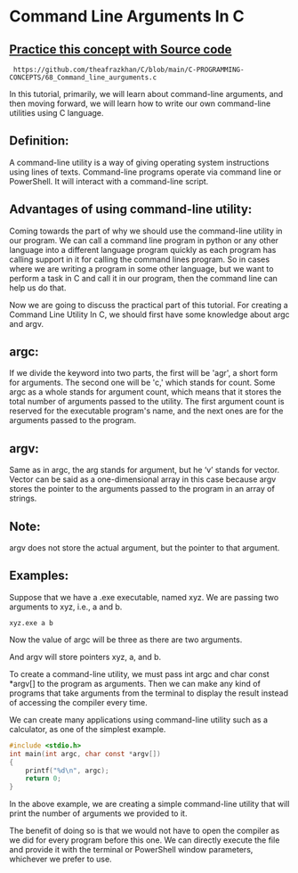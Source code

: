 # Command Line Arguments In C

## [Practice this concept with Source code ](https://github.com/theafrazkhan/C/blob/main/C-PROGRAMMING-CONCEPTS/68_Command_line_aurguments.c)

```
 https://github.com/theafrazkhan/C/blob/main/C-PROGRAMMING-CONCEPTS/68_Command_line_aurguments.c
```


In this tutorial, primarily, we will learn about command-line arguments, and then moving forward, we will learn how to write our own command-line utilities using C language.

## Definition:
A command-line utility is a way of giving operating system instructions using lines of texts. Command-line programs operate via command line or PowerShell. It will interact with a command-line script.

## Advantages of using command-line utility:
Coming towards the part of why we should use the command-line utility in our program. We can call a command line program in python or any other language into a different language program quickly as each program has calling support in it for calling the command lines program. So in cases where we are writing a program in some other language, but we want to perform a task in C and call it in our program, then the command line can help us do that.

Now we are going to discuss the practical part of this tutorial. For creating a Command Line Utility In C, we should first have some knowledge about argc and argv.

## argc:
If we divide the keyword into two parts, the first will be 'agr', a short form for arguments. The second one will be 'c,' which stands for count. Some argc as a whole stands for argument count, which means that it stores the total number of arguments passed to the utility. The first argument count is reserved for the executable program's name, and the next ones are for the arguments passed to the program.

## argv:
Same as in argc, the arg stands for argument, but he ‘v’ stands for vector. Vector can be said as a one-dimensional array in this case because argv stores the pointer to the arguments passed to the program in an array of strings.

## Note: 
argv does not store the actual argument, but the pointer to that argument.

## Examples:

Suppose that we have a .exe executable, named xyz. We are passing two arguments to xyz, i.e., a and b.
```
xyz.exe a b
```

Now the value of argc will be three as there are two arguments.

And argv will store pointers xyz, a, and b.

To create a command-line utility, we must pass int argc and char const *argv[] to the program as arguments. Then we can make any kind of programs that take arguments from the terminal to display the result instead of accessing the compiler every time.

We can create many applications using command-line utility such as a calculator, as one of the simplest example.

``` c
#include <stdio.h>
int main(int argc, char const *argv[])
{
    printf("%d\n", argc);
    return 0;
}
```
In the above example, we are creating a simple command-line utility that will print the number of arguments we provided to it.

The benefit of doing so is that we would not have to open the compiler as we did for every program before this one. We can directly execute the file and provide it with the terminal or PowerShell window parameters, whichever we prefer to use.
